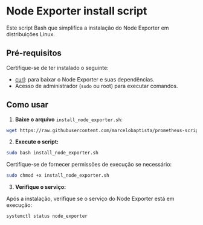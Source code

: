 # Node Exporter install script

Este script Bash que simplifica a instalação do Node Exporter em distribuições Linux.

## Pré-requisitos

Certifique-se de ter instalado o seguinte:

- [curl](https://curl.se/download.html): para baixar o Node Exporter e suas dependências.
- Acesso de administrador (`sudo` ou root) para executar comandos.

## Como usar

1. **Baixe o arquivo** `install_node_exporter.sh`:

```bash
wget https://raw.githubusercontent.com/marcelobaptista/prometheus-scripts/main/node-exporter-rpm/install-node_exporter.sh
```

2. **Execute o script:**

```bash
sudo bash install_node_exporter.sh
```

Certifique-se de fornecer permissões de execução se necessário:

```bash
sudo chmod +x install_node_exporter.sh
```

3. **Verifique o serviço:**

Após a instalação, verifique se o serviço do Node Exporter está em execução:

```bash
systemctl status node_exporter
```